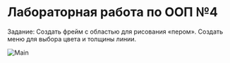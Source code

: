 # Лабораторная работа по ООП №4
Задание: Создать фрейм с областью для рисования «пером». Создать меню для выбора цвета и толщины линии.


![Main](https://github.com/GrinyaI/Lab4OOP/assets/124897074/9f3cbf64-cdbd-4ad3-b639-1ef694795c3a)
